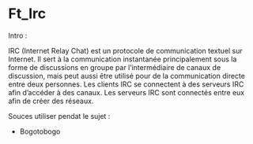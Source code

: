 # Ft_Irc

<title>Création d'un serveur IRC (Internet Relay Chat)</title>

Intro :

IRC (Internet Relay Chat) est un protocole de communication textuel sur Internet. Il sert
à la communication instantanée principalement sous la forme de discussions en groupe
par l’intermédiaire de canaux de discussion, mais peut aussi être utilisé pour de la communication directe entre deux personnes.
Les clients IRC se connectent à des serveurs IRC afin d’accéder à des canaux. Les
serveurs IRC sont connectés entre eux afin de créer des réseaux.

Souces utiliser pendat le sujet :

- <p> Bogotobogo <link href="https://www.bogotobogo.com/cplusplus/sockets_server_client.php"> </p>
